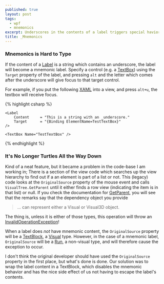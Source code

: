 ```yaml
---
published: true
layout: post
tags: 
  - wpf
  - mnemonics
excerpt: Underscores in the contents of a label triggers special havior which also influences view hierarchy.
title: _Mnemonics
---
```


### Mnemonics is Hard to Type
If the content of a [Label](http://msdn.microsoft.com/en-us/library/system.windows.controls.label.aspx) is a string which contains an underscore, the label will become a mnemonic label. Specify a control (e.g. a [TextBox](http://msdn.microsoft.com/en-us/library/system.windows.controls.textbox.aspx)) using the ```Target``` property of the label, and pressing `alt` and the letter which comes after the underscore will give focus to that target control.

For example, if you put the following [XAML](http://msdn.microsoft.com/en-us/library/ms752059.aspx) into a view, and press `alt+u`, the textbox will receive focus.

{% highlight csharp %}
<StackPanel>
         
    <Label 
        Content     = "This is a string with an _underscore." 
        Target      = "{Binding ElementName=TestTextBox}" 
    />
        
    <TextBox Name="TestTextBox" />
        
</StackPanel>
{% endhighlight %}

### It's No Longer Turtles All the Way Down
Kind of a neat feature, but it became a problem in the code-base I am working in; There is a section of the view code which searches up the view hierarchy to find out if a an element is part of a list or not. This (legacy) code looks at the ```OriginalSource``` property of the mouse event and calls ```VisualTree.GetParent``` until it either finds a row view (indicating the item is in that list) or null. If you check the documentation for [GetParent](http://msdn.microsoft.com/en-us/library/system.windows.media.visualtreehelper.getparent.aspx), you will see that the remarks say that the dependency object you provide

> ... can represent either a Visual or Visual3D object. 

The thing is, unless it is either of those types, this operation will throw an [InvalidOperationException](http://msdn.microsoft.com/en-us/library/system.invalidoperationexception.aspx)!

When a label does *not* have mnemonic content, the ```OriginalSource``` property will be a [TextBlock](http://msdn.microsoft.com/en-us/library/system.windows.controls.textblock.aspx), a [Visual](http://msdn.microsoft.com/en-us/library/system.windows.media.visual.aspx) type. However, in the case of a mnemonic label, ```OriginalSource``` will be a [Run](http://msdn.microsoft.com/en-us/library/system.windows.documents.run.aspx), a non-visual type, and will therefore cause the exception to occur.

I don't think the original developer should have used the ```OriginalSource``` property in the first place, but what's done is done. Our solution was to wrap the label content in a TextBlock, which disables the mnemonic behavior and has the nice side effect of us not having to escape the label's contents.